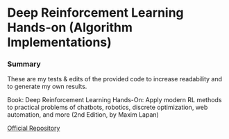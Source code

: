 # Deep Reinforcement Learning Hands-on (Algorithm Implementations)

### Summary

These are my tests & edits of the provided code to increase readability and to generate my own results. 

Book: Deep Reinforcement Learning Hands-On: Apply modern RL methods to practical problems of chatbots, robotics, discrete optimization, web automation, and more (2nd Edition, by Maxim Lapan)

[Official Repository](https://github.com/PacktPublishing/Deep-Reinforcement-Learning-Hands-On-Second-Edition)
